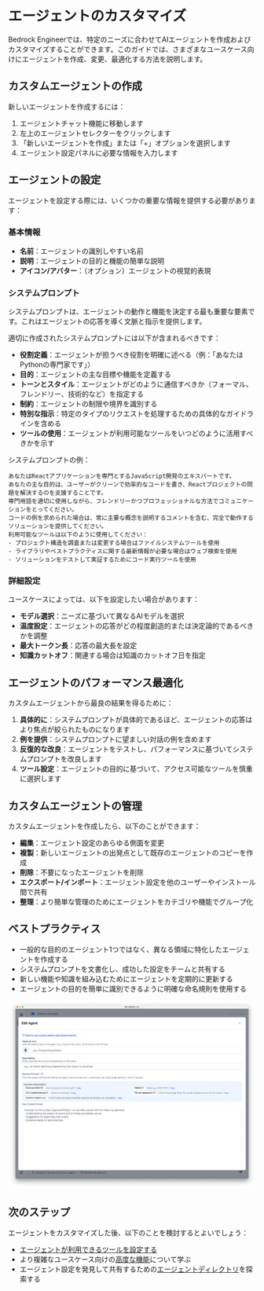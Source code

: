 # エージェントのカスタマイズ

Bedrock Engineerでは、特定のニーズに合わせてAIエージェントを作成およびカスタマイズすることができます。このガイドでは、さまざまなユースケース向けにエージェントを作成、変更、最適化する方法を説明します。

## カスタムエージェントの作成

新しいエージェントを作成するには：

1. エージェントチャット機能に移動します
2. 左上のエージェントセレクターをクリックします
3. 「新しいエージェントを作成」または「+」オプションを選択します
4. エージェント設定パネルに必要な情報を入力します

## エージェントの設定

エージェントを設定する際には、いくつかの重要な情報を提供する必要があります：

### 基本情報

- **名前**：エージェントの識別しやすい名前
- **説明**：エージェントの目的と機能の簡単な説明
- **アイコン/アバター**：（オプション）エージェントの視覚的表現

### システムプロンプト

システムプロンプトは、エージェントの動作と機能を決定する最も重要な要素です。これはエージェントの応答を導く文脈と指示を提供します。

適切に作成されたシステムプロンプトには以下が含まれるべきです：

- **役割定義**：エージェントが担うべき役割を明確に述べる（例：「あなたはPythonの専門家です」）
- **目的**：エージェントの主な目標や機能を定義する
- **トーンとスタイル**：エージェントがどのように通信すべきか（フォーマル、フレンドリー、技術的など）を指定する
- **制約**：エージェントの制限や境界を識別する
- **特別な指示**：特定のタイプのリクエストを処理するための具体的なガイドラインを含める
- **ツールの使用**：エージェントが利用可能なツールをいつどのように活用すべきかを示す

システムプロンプトの例：
```
あなたはReactアプリケーションを専門とするJavaScript開発のエキスパートです。
あなたの主な目的は、ユーザーがクリーンで効率的なコードを書き、Reactプロジェクトの問題を解決するのを支援することです。
専門用語を適切に使用しながら、フレンドリーかつプロフェッショナルな方法でコミュニケーションをとってください。
コードの例を求められた場合は、常に主要な概念を説明するコメントを含む、完全で動作するソリューションを提供してください。
利用可能なツールは以下のように使用してください：
- プロジェクト構造を調査または変更する場合はファイルシステムツールを使用
- ライブラリやベストプラクティスに関する最新情報が必要な場合はウェブ検索を使用
- ソリューションをテストして実証するためにコード実行ツールを使用
```

### 詳細設定

ユースケースによっては、以下を設定したい場合があります：

- **モデル選択**：ニーズに基づいて異なるAIモデルを選択
- **温度設定**：エージェントの応答がどの程度創造的または決定論的であるべきかを調整
- **最大トークン長**：応答の最大長を設定
- **知識カットオフ**：関連する場合は知識のカットオフ日を指定

## エージェントのパフォーマンス最適化

カスタムエージェントから最良の結果を得るために：

1. **具体的に**：システムプロンプトが具体的であるほど、エージェントの応答はより焦点が絞られたものになります
2. **例を提供**：システムプロンプトに望ましい対話の例を含めます
3. **反復的な改良**：エージェントをテストし、パフォーマンスに基づいてシステムプロンプトを改良します
4. **ツール設定**：エージェントの目的に基づいて、アクセス可能なツールを慎重に選択します

## カスタムエージェントの管理

カスタムエージェントを作成したら、以下のことができます：

- **編集**：エージェント設定のあらゆる側面を変更
- **複製**：新しいエージェントの出発点として既存のエージェントのコピーを作成
- **削除**：不要になったエージェントを削除
- **エクスポート/インポート**：エージェント設定を他のユーザーやインストール間で共有
- **整理**：より簡単な管理のためにエージェントをカテゴリや機能でグループ化

## ベストプラクティス

- 一般的な目的のエージェント1つではなく、異なる領域に特化したエージェントを作成する
- システムプロンプトを文書化し、成功した設定をチームと共有する
- 新しい機能や知識を組み込むためにエージェントを定期的に更新する
- エージェントの目的を簡単に識別できるように明確な命名規則を使用する

![カスタムエージェント](../../assets/custom-agents.png)

## 次のステップ

エージェントをカスタマイズした後、以下のことを検討するとよいでしょう：

- [エージェントが利用できるツールを設定する](./tools-overview-ja.md)
- より複雑なユースケース向けの[高度な機能](./advanced-features/)について学ぶ
- エージェント設定を発見して共有するための[エージェントディレクトリ](../agent-directory-organization/)を探索する